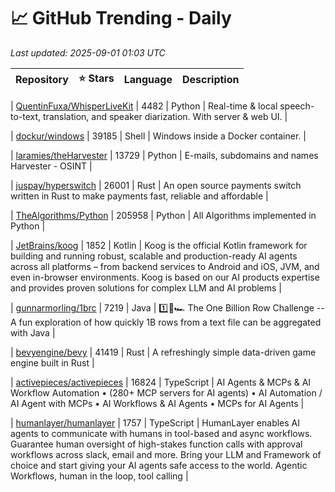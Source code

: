 # 📈 GitHub Trending - Daily

_Last updated: 2025-09-01 01:03 UTC_

| Repository | ⭐ Stars | Language | Description |
|------------|--------:|----------|-------------|

| [QuentinFuxa/WhisperLiveKit](https://github.com/QuentinFuxa/WhisperLiveKit) | 4482 | Python | Real-time & local speech-to-text, translation, and speaker diarization. With server & web UI. |

| [dockur/windows](https://github.com/dockur/windows) | 39185 | Shell | Windows inside a Docker container. |

| [laramies/theHarvester](https://github.com/laramies/theHarvester) | 13729 | Python | E-mails, subdomains and names Harvester - OSINT |

| [juspay/hyperswitch](https://github.com/juspay/hyperswitch) | 26001 | Rust | An open source payments switch written in Rust to make payments fast, reliable and affordable |

| [TheAlgorithms/Python](https://github.com/TheAlgorithms/Python) | 205958 | Python | All Algorithms implemented in Python |

| [JetBrains/koog](https://github.com/JetBrains/koog) | 1852 | Kotlin | Koog is the official Kotlin framework for building and running robust, scalable and production-ready AI agents across all platforms – from backend services to Android and iOS, JVM, and even in-browser environments. Koog is based on our AI products expertise and provides proven solutions for complex LLM and AI problems |

| [gunnarmorling/1brc](https://github.com/gunnarmorling/1brc) | 7219 | Java | 1️⃣🐝🏎️ The One Billion Row Challenge -- A fun exploration of how quickly 1B rows from a text file can be aggregated with Java |

| [bevyengine/bevy](https://github.com/bevyengine/bevy) | 41419 | Rust | A refreshingly simple data-driven game engine built in Rust |

| [activepieces/activepieces](https://github.com/activepieces/activepieces) | 16824 | TypeScript | AI Agents & MCPs & AI Workflow Automation • (280+ MCP servers for AI agents) • AI Automation / AI Agent with MCPs • AI Workflows & AI Agents • MCPs for AI Agents |

| [humanlayer/humanlayer](https://github.com/humanlayer/humanlayer) | 1757 | TypeScript | HumanLayer enables AI agents to communicate with humans in tool-based and async workflows. Guarantee human oversight of high-stakes function calls with approval workflows across slack, email and more. Bring your LLM and Framework of choice and start giving your AI agents safe access to the world. Agentic Workflows, human in the loop, tool calling |
